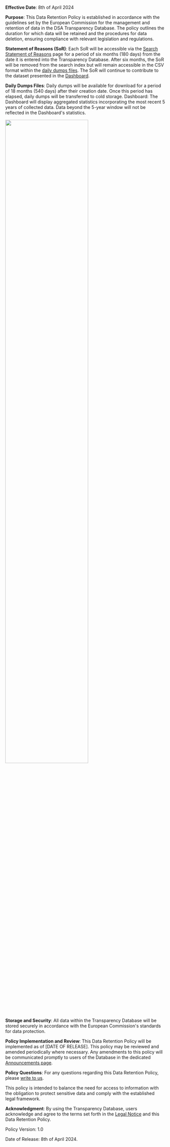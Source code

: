 <strong>Effective Date</strong>: 8th of April 2024

<strong>Purpose</strong>: This Data Retention Policy is established in accordance with the guidelines set by the European Commission for the management and retention of data in the DSA Transparency Database. The policy outlines the duration for which data will be retained and the procedures for data deletion, ensuring compliance with relevant legislation and regulations.

<strong>Statement of Reasons (SoR)</strong>: Each SoR will be accessible via the [Search Statement of Reasons](/statement) page for a period of six months (180 days) from the date it is entered into the Transparency Database. After six months, the SoR will be removed from the search index but will remain accessible in the CSV format within the [daily dumps files](https://transparency.dsa.ec.europa.eu/data-download). The SoR will continue to contribute to the dataset presented in the [Dashboard](/dashboard).

<strong>Daily Dumps Files</strong>: Daily dumps will be available for download for a period of 18 months (540 days) after their creation date. Once this period has elapsed, daily dumps will be transferred to cold storage.  Dashboard: The Dashboard will display aggregated statistics incorporating the most recent 5 years of collected data. Data beyond the 5-year window will not be reflected in the Dashboard's statistics. 

<img width="72%" src="{{asset('/static/images/dsa-retention-policy.png')}}">

<strong>Storage and Security</strong>: All data within the Transparency Database will be stored securely in accordance with the European Commission's standards for data protection.

<strong>Policy Implementation and Review</strong>: This Data Retention Policy will be implemented as of [DATE OF RELEASE]. This policy may be reviewed and amended periodically where necessary. Any amendments to this policy will be communicated promptly to users of the Database in the dedicated [Announcements page](/page/announcements).

<strong>Policy Questions</strong>: For any questions regarding this Data Retention Policy, please [write to us](https://digital-strategy.ec.europa.eu/en/write-us).

This policy is intended to balance the need for access to information with the obligation to protect sensitive data and comply with the established legal framework.

<strong>Acknowledgment</strong>: By using the Transparency Database, users acknowledge and agree to the terms set forth in the [Legal Notice](/page/legal-information) and this Data Retention Policy.

Policy Version: 1.0

Date of Release: 8th of April 2024. 
